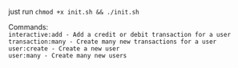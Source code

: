 just run ```chmod +x init.sh && ./init.sh```

Commands:<br>
```interactive:add - Add a credit or debit transaction for a user```<br>
```transaction:many - Create many new transactions for a user```<br>
```user:create - Create a new user```<br>
```user:many - Create many new users```<br>

